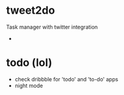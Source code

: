 tweet2do
========

Task manager with twitter integration

-

# todo (lol)

* check dribbble for 'todo' and 'to-do' apps
* night mode